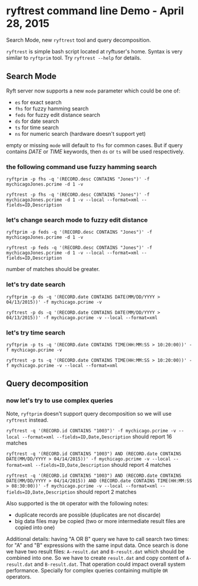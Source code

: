 # ryftrest command line Demo - April 28, 2015

Search Mode, new `ryftrest` tool and query decomposition.

`ryftrest` is simple bash script located at ryftuser's home.
Syntax is very similar to `ryftprim` tool. Try `ryftrest --help` for details.


## Search Mode

Ryft server now supports a new `mode` parameter which could be one of:

- `es` for exact search
- `fhs` for fuzzy hamming search
- `feds` for fuzzy edit distance search
- `ds` for date search
- `ts` for time search
- `ns` for numeric search (hardware doesn't support yet)

empty or missing `mode` will default to `fhs` for common cases. But if query
contains *DATE* or *TIME* keywords, then `ds` or `ts` will be used respectively.

### the following command use fuzzy hamming search

`ryftprim -p fhs -q '(RECORD.desc CONTAINS "Jones")' -f mychicagoJones.pcrime -d 1 -v`

`ryftrest -p fhs -q '(RECORD.desc CONTAINS "Jones")' -f mychicagoJones.pcrime -d 1 -v --local --format=xml --fields=ID,Description`


### let's change search mode to fuzzy edit distance

`ryftprim -p feds -q '(RECORD.desc CONTAINS "Jones")' -f mychicagoJones.pcrime -d 1 -v`

`ryftrest -p feds -q '(RECORD.desc CONTAINS "Jones")' -f mychicagoJones.pcrime -d 1 -v --local --format=xml --fields=ID,Description`

number of matches should be greater.


### let's try date search

`ryftprim -p ds -q '(RECORD.date CONTAINS DATE(MM/DD/YYYY > 04/13/2015))' -f mychicago.pcrime -v`

`ryftrest -p ds -q '(RECORD.date CONTAINS DATE(MM/DD/YYYY > 04/13/2015))' -f mychicago.pcrime -v --local --format=xml`


### let's try time search

`ryftprim -p ts -q '(RECORD.date CONTAINS TIME(HH:MM:SS > 10:20:00))' -f mychicago.pcrime -v`

`ryftrest -p ts -q '(RECORD.date CONTAINS TIME(HH:MM:SS > 10:20:00))' -f mychicago.pcrime -v --local --format=xml`


## Query decomposition

### now let's try to use complex queries

Note, `ryftprim` doesn't support query decomposition so we will use `ryftrest` instead.

`ryftrest -q '(RECORD.id CONTAINS "1003")' -f mychicago.pcrime -v --local --format=xml --fields=ID,Date,Description`  should report 16 matches

`ryftrest -q '(RECORD.id CONTAINS "1003") AND (RECORD.date CONTAINS DATE(MM/DD/YYYY > 04/14/2015))' -f mychicago.pcrime -v --local --format=xml --fields=ID,Date,Description`  should report 4 matches

`ryftrest -q '(RECORD.id CONTAINS "1003") AND (RECORD.date CONTAINS DATE(MM/DD/YYYY > 04/14/2015)) AND (RECORD.date CONTAINS TIME(HH:MM:SS > 08:30:00))' -f mychicago.pcrime -v --local --format=xml --fields=ID,Date,Description`  should report 2 matches

Also supported is the `OR` operator with the following notes:

- duplicate records are possible (duplicates are not discarde)
- big data files may be copied (two or more intermediate result files are copied into one)

Additional details: having "A OR B" query we have to call search two times: for "A" and "B" expressions with the same input data.
Once search is done we have two result files: `A-result.dat` and `B-result.dat` which should be combined into one.
So we have to create `result.dat` and copy content of `A-result.dat` and `B-result.dat`.
That operation could impact overall system performance. Specially for complex queries containing multiple `OR` operators.
